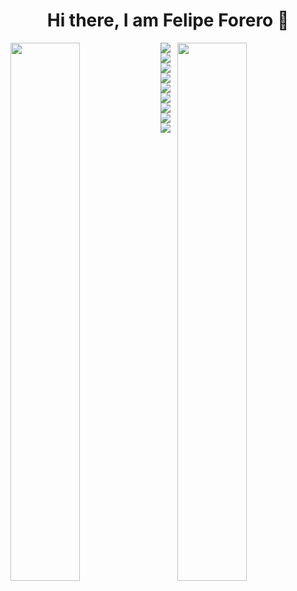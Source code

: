 <div align="center">
<h1 align="center"> Hi there, I am Felipe Forero 👋</h1>
</div>


<div style = "display: block" >
<img style="margin-bottom: 20px" src = "https://github-readme-stats.vercel.app/api?username=fore1806&theme=radical" align = "left" width = "47%"/> 
<img src = "https://github-readme-stats.vercel.app/api/top-langs/?username=fore1806&layout=compact" align = "right" width = "47%"/> 
</div>

<div>

<img src = "https://img.shields.io/badge/c++-%2300599C.svg?style=for-the-badge&logo=c%2B%2B&logoColor=white" /> 
<img src = "https://img.shields.io/badge/python-3670A0?style=for-the-badge&logo=python&logoColor=ffdd54" /> 
<img src = "https://img.shields.io/badge/ruby-%23CC342D.svg?style=for-the-badge&logo=ruby&logoColor=white" /> 
<img src = "https://img.shields.io/badge/javascript-%23323330.svg?style=for-the-badge&logo=javascript&logoColor=%23F7DF1E" /> 
<img src = "https://img.shields.io/badge/java-%23ED8B00.svg?style=for-the-badge&logo=java&logoColor=white" /> 
<img src = "https://img.shields.io/badge/html5-%23E34F26.svg?style=for-the-badge&logo=html5&logoColor=white" /> 
<img src = "https://img.shields.io/badge/css3-%231572B6.svg?style=for-the-badge&logo=css3&logoColor=white" /> 
<img src = "https://img.shields.io/badge/c-%2300599C.svg?style=for-the-badge&logo=c&logoColor=white" />
<img src =  "https://img.shields.io/badge/p5.js-ED225D?style=for-the-badge&logo=p5.js&logoColor=FFFFFF" />


</div>

<!--
**fore1806/fore1806** is a ✨ _special_ ✨ repository because its `README.md` (this file) appears on your GitHub profile.

Here are some ideas to get you started:

- 🔭 I’m currently working on ...
- 🌱 I’m currently learning ...
- 👯 I’m looking to collaborate on ...
- 🤔 I’m looking for help with ...
- 💬 Ask me about ...
- 📫 How to reach me: ...
- 😄 Pronouns: ...
- ⚡ Fun fact: ...
-->
